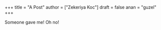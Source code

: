 +++
title = "A Post"
author = ["Zekeriya Koc"]
draft = false
anan = "guzel"
+++

Someone gave me! Oh no!
